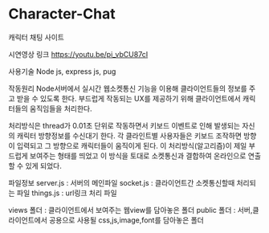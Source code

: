 # Character-Chat
캐릭터 채팅 사이트

시연영상 링크
https://youtu.be/pi_vbCU87cI

사용기술
Node js, express js, pug

작동원리 
Node서버에서 실시간 웹소켓통신 기능을 이용해 
클라이언트들의 정보를 주고 받을 수 있도록 한다.
부드럽게 작동되는 UX를 제공하기 위해 클라이언트에서 캐릭터들의 움직임들을 처리한다.

처리방식은 thread가 0.01초 단위로 작동하면서 키보드 이벤트로 인해 발생되는 자신의 캐릭터 방향정보를 수신대기 한다.
각 클라인트별 사용자들은 키보드 조작하면 방향이 입력되고 그 방향으로 캐릭터들이 움직이게 된다.
이 처리방식(알고리즘)이 제일 부드럽게 보여주는 형태를 띄었고 이 방식을 토대로 소켓통신과 결합하여 온라인으로 연출할 수 있게 되었다.

파일정보
server.js : 서버의 메인파일
socket.js : 클라이언트간 소켓통신할때 처리되는 파일
things.js : url링크 처리 파일

views 폴더 : 클라이언트에서 보여주는 웹view를 담아놓은 폴더
public 폴더 : 서버,클라이언트에서 공용으로 사용될 css,js,image,font를 담아놓은 폴더


